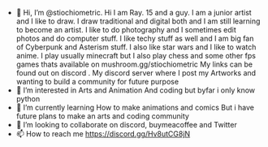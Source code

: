 - 👋 Hi, I’m @stiochiometric. Hi I am Ray. 15 and a guy. I am a junior artist and I like to draw. I draw traditional and digital both and I am still learning to become an artist. I like to do photography and I sometimes edit photos and do computer stuff. I like techy stuff as well and I am big fan of Cyberpunk and Asterism stuff. I also like star wars and I like to watch anime. I play usually minecraft but I also play chess and some other fps games thats available on mushroom.gg/stiochiometric  My links can be found out on discord  . My discord server where I post my Artworks and wanting to build a community for future purpose
- 👀 I’m interested in Arts and Animation And coding but byfar i only know python
- 🌱 I’m currently learning How to make animations and comics But i have future plans to make an arts and coding community
- 💞️ I’m looking to collaborate on discord, buymeacoffee and Twitter
- 📫 How to reach me https://discord.gg/Hv8utCG8jN 

<!---
stiochiometric/stiochiometric is a ✨ special ✨ repository because its `README.md` (this file) appears on your GitHub profile.
You can click the Preview link to take a look at your changes.
--->
